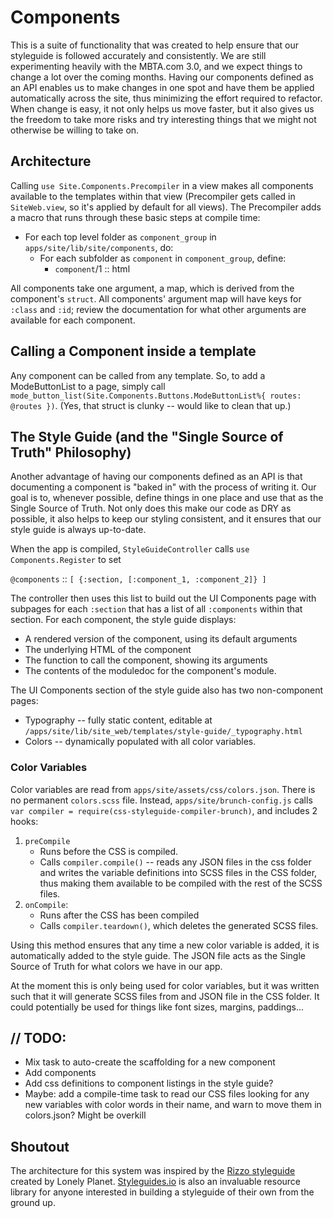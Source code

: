 # Components

This is a suite of functionality that was created to help ensure that our styleguide is followed accurately and consistently. We are still experimenting heavily with the MBTA.com 3.0, and we expect things to change a lot over the coming months. Having our components defined as an API enables us to make changes in one spot and have them be applied automatically across the site, thus minimizing the effort required to refactor. When change is easy, it not only helps us move faster, but it also gives us the freedom to take more risks and try interesting things that we might not otherwise be willing to take on.

## Architecture
Calling `use Site.Components.Precompiler` in a view makes all components available to the templates within that view (Precompiler gets called in `SiteWeb.view`, so it's applied by default for all views). The Precompiler adds a macro that runs through these basic steps at compile time:
- For each top level folder as `component_group` in `apps/site/lib/site/components`, do:
    - For each subfolder as `component` in `component_group`, define:
        - `component`/1 :: html

All components take one argument, a map, which is derived from the component's `struct`. All components' argument map will have keys for `:class` and `:id`; review the documentation for what other arguments are available for each component.

## Calling a Component inside a template
Any component can be called from any template. So, to add a ModeButtonList to a page, simply call `mode_button_list(Site.Components.Buttons.ModeButtonList%{ routes: @routes })`. (Yes, that struct is clunky -- would like to clean that up.)

## The Style Guide (and the "Single Source of Truth" Philosophy)
Another advantage of having our components defined as an API is that documenting a component is "baked in" with the process of writing it. Our goal is to, whenever possible, define things in one place and use that as the Single Source of Truth. Not only does this make our code as DRY as possible, it also helps to keep our styling consistent, and it ensures that our style guide is always up-to-date.

When the app is compiled, `StyleGuideController` calls `use Components.Register` to set

`@components` :: `[ {:section, [:component_1, :component_2]} ]`

The controller then uses this list to build out the UI Components page with subpages for each `:section` that has a list of all `:components` within that section. For each component, the style guide displays:
- A rendered version of the component, using its default arguments
- The underlying HTML of the component
- The function to call the component, showing its arguments
- The contents of the moduledoc for the component's module.

The UI Components section of the style guide also has two non-component pages:
- Typography -- fully static content, editable at `/apps/site/lib/site_web/templates/style-guide/_typography.html`
- Colors -- dynamically populated with all color variables.

### Color Variables
Color variables are read from `apps/site/assets/css/colors.json`. There is no permanent `colors.scss` file. Instead, `apps/site/brunch-config.js` calls `var compiler = require(css-styleguide-compiler-brunch)`, and includes 2 hooks:
1. `preCompile`
    - Runs before the CSS is compiled.
    - Calls `compiler.compile()` -- reads any JSON files in the css folder and writes the variable definitions into SCSS files in the CSS folder, thus making them available to be compiled with the rest of the SCSS files.
2. `onCompile`:
    - Runs after the CSS has been compiled
    - Calls `compiler.teardown()`, which deletes the generated SCSS files.

Using this method ensures that any time a new color variable is added, it is automatically added to the style guide. The JSON file acts as the Single Source of Truth for what colors we have in our app.

At the moment this is only being used for color variables, but it was written such that it will generate SCSS files from and JSON file in the CSS folder. It could potentially be used for things like font sizes, margins, paddings...

## // TODO:
- Mix task to auto-create the scaffolding for a new component
- Add components
- Add css definitions to component listings in the style guide?
- Maybe: add a compile-time task to read our CSS files looking for any new variables with color words in their name, and warn to move them in colors.json? Might be overkill

## Shoutout
The architecture for this system was inspired by the [Rizzo styleguide](http://rizzo.lonelyplanet.com) created by Lonely Planet. [Styleguides.io](http://www.styleguides.io) is also an invaluable resource library for anyone interested in building a styleguide of their own from the ground up.
